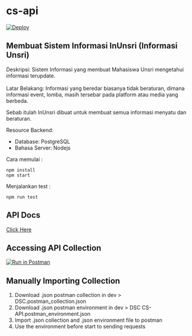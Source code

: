 # cs-api

[![Deploy](https://www.herokucdn.com/deploy/button.svg)](https://heroku.com/deploy?template=https://github.com/DSC-UNSRI/cs-api/tree/deploy/heroku)

## Membuat Sistem Informasi InUnsri (Informasi Unsri)

Deskripsi: Sistem Informasi yang membuat Mahasiswa Unsri mengetahui informasi terupdate.  
</br>
Latar Belakang: Informasi yang beredar biasanya tidak beraturan, dimana informasi event, lomba, masih tersebar pada platform atau media yang berbeda.

Sebab itulah InUnsri dibuat untuk membuat semua informasi menyatu dan beraturan.
  
Resource Backend:
-   Database: PostgreSQL
-   Bahasa Server: Nodejs

Cara memulai :
```
npm install
npm start
```  

Menjalankan test : 
```
npm run test
```

## API Docs
[Click Here](https://documenter.getpostman.com/view/13016039/Tzef92vF)

## Accessing API Collection
[![Run in Postman](https://run.pstmn.io/button.svg)](https://app.getpostman.com/run-collection/fb3ccdf00eb81199cb42#?env%5BDSC%20CS-API%5D=W3sia2V5IjoiYmFzZV91cmwiLCJ2YWx1ZSI6ImxvY2FsaG9zdDo1MDAwIiwiZW5hYmxlZCI6dHJ1ZX0seyJrZXkiOiJvcm1hd2FJZCIsInZhbHVlIjoiSURfT1JNQVdBIiwiZW5hYmxlZCI6dHJ1ZX0seyJrZXkiOiJldmVudElkIiwidmFsdWUiOiJJRF9FVkVOVCIsImVuYWJsZWQiOnRydWV9LHsia2V5IjoiYWNjZXNzX3Rva2VuIiwidmFsdWUiOiJBQ0NFU1NfVE9LRU4iLCJlbmFibGVkIjp0cnVlfSx7ImtleSI6InJlZnJlc2hfdG9rZW4iLCJ2YWx1ZSI6IlJFRlJFU0hfVE9LRU4gIiwiZW5hYmxlZCI6dHJ1ZX0seyJrZXkiOiJvd25lcl90b2tlbiIsInZhbHVlIjoiT1dORVJfVE9LRU4iLCJlbmFibGVkIjp0cnVlfV0=)

## Manually Importing Collection
1. Download .json postman collection in dev > DSC.postman_collection.json
2. Download .json postman environment in dev > DSC CS-API.postman_environment.json
3. Import .json collection and .json environment file to postman
4. Use the environment before start to sending requests  
